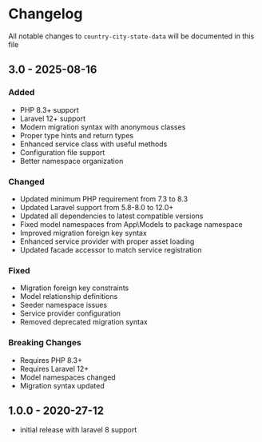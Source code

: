 # Changelog

All notable changes to `country-city-state-data` will be documented in this file

## 3.0 - 2025-08-16

### Added
- PHP 8.3+ support
- Laravel 12+ support
- Modern migration syntax with anonymous classes
- Proper type hints and return types
- Enhanced service class with useful methods
- Configuration file support
- Better namespace organization

### Changed
- Updated minimum PHP requirement from 7.3 to 8.3
- Updated Laravel support from 5.8-8.0 to 12.0+
- Updated all dependencies to latest compatible versions
- Fixed model namespaces from App\Models to package namespace
- Improved migration foreign key syntax
- Enhanced service provider with proper asset loading
- Updated facade accessor to match service registration

### Fixed
- Migration foreign key constraints
- Model relationship definitions
- Seeder namespace issues
- Service provider configuration
- Removed deprecated migration syntax

### Breaking Changes
- Requires PHP 8.3+
- Requires Laravel 12+
- Model namespaces changed
- Migration syntax updated

## 1.0.0 - 2020-27-12

- initial release with laravel 8 support
